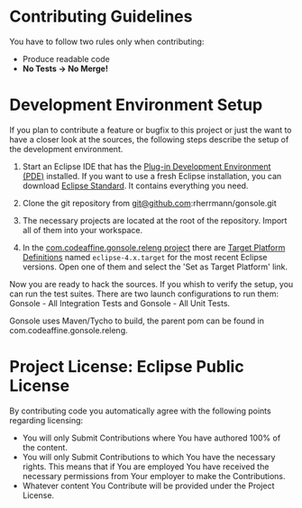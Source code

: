 # Contributing Guidelines
You have to follow two rules only when contributing:

* Produce readable code
* **No Tests -> No Merge!**

# Development Environment Setup
If you plan to contribute a feature or bugfix to this project or just the want to have a closer look at the sources,
the following steps describe the setup of the development environment.
 
1. Start an Eclipse IDE that has the [Plug-in Development Environment (PDE)](https://www.eclipse.org/pde/) installed.
 If you want to use a fresh Eclipse installation, you can download [Eclipse Standard](https://www.eclipse.org/downloads/packages/eclipse-standard-432/keplersr2). 
 It contains everything you need.
 
2. Clone the git repository from git@github.com:rherrmann/gonsole.git
 
3. The necessary projects are located at the root of the repository. 
 Import all of them into your workspace.
 
4. In the [com.codeaffine.gonsole.releng project](https://github.com/rherrmann/gonsole/tree/master/com.codeaffine.gonsole.releng) there are [Target Platform Definitions](http://help.eclipse.org/juno/index.jsp?topic=%2Forg.eclipse.pde.doc.user%2Fconcepts%2Ftarget.htm) named `eclipse-4.x.target` for the most recent Eclipse versions.
Open one of them and select the 'Set as Target Platform' link.


Now you are ready to hack the sources.
If you whish to verify the setup, you can run the test suites. There are two launch configurations to run them:
Gonsole - All Integration Tests and Gonsole - All Unit Tests.

Gonsole uses Maven/Tycho to build, the parent pom can be found in com.codeaffine.gonsole.releng.


# Project License:  Eclipse Public License
By contributing code you automatically agree with the following points regarding licensing:

* You will only Submit Contributions where You have authored 100% of the content.
* You will only Submit Contributions to which You have the necessary rights. This means that if You are employed You have received the necessary permissions from Your employer to make the Contributions.
* Whatever content You Contribute will be provided under the Project License. 
